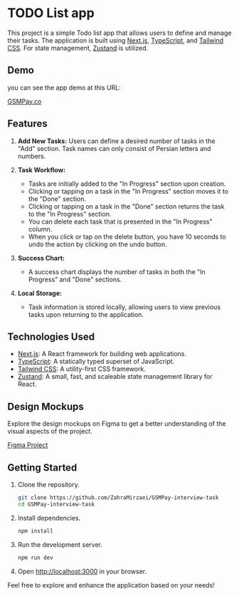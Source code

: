 # TODO List app

This project is a simple Todo list app that allows users to define and manage their tasks. The application is built using [Next.js](https://nextjs.org/), [TypeScript](https://www.typescriptlang.org/), and [Tailwind CSS](https://tailwindcss.com/). For state management, [Zustand](https://zustand.surge.sh/) is utilized.

## Demo

you can see the app demo at this URL:

[GSMPay.co](https://gsm-pay-interview-task.vercel.app/)

## Features

1. **Add New Tasks:** Users can define a desired number of tasks in the "Add" section. Task names can only consist of Persian letters and numbers.

2. **Task Workflow:**

   - Tasks are initially added to the "In Progress" section upon creation.
   - Clicking or tapping on a task in the "In Progress" section moves it to the "Done" section.
   - Clicking or tapping on a task in the "Done" section returns the task to the "In Progress" section.
   - You can delete each task that is presented in the "In Progress" column.
   - When you click or tap on the delete button, you have 10 seconds to undo the action by clicking on the undo button.

3. **Success Chart:**

   - A success chart displays the number of tasks in both the "In Progress" and "Done" sections.

4. **Local Storage:**
   - Task information is stored locally, allowing users to view previous tasks upon returning to the application.

## Technologies Used

- [Next.js](https://nextjs.org/): A React framework for building web applications.
- [TypeScript](https://www.typescriptlang.org/): A statically typed superset of JavaScript.
- [Tailwind CSS](https://tailwindcss.com/): A utility-first CSS framework.
- [Zustand](https://zustand.surge.sh/): A small, fast, and scaleable state management library for React.

## Design Mockups

Explore the design mockups on Figma to get a better understanding of the visual aspects of the project.

[Figma Project](https://www.figma.com/file/xjGO9zOUQa5238vYtBvEGp/Gsm-Front-Challenge?type=design&node-id=0-1&mode=design&t=E48XMS6XH3EwKs0E-0)

## Getting Started

1. Clone the repository.

   ```bash
   git clone https://github.com/ZahraMirzaei/GSMPay-interview-task
   cd GSMPay-interview-task
   ```

2. Install dependencies.

   ```bash
   npm install
   ```

3. Run the development server.

   ```bash
   npm run dev
   ```

4. Open [http://localhost:3000](http://localhost:3000) in your browser.

Feel free to explore and enhance the application based on your needs!
